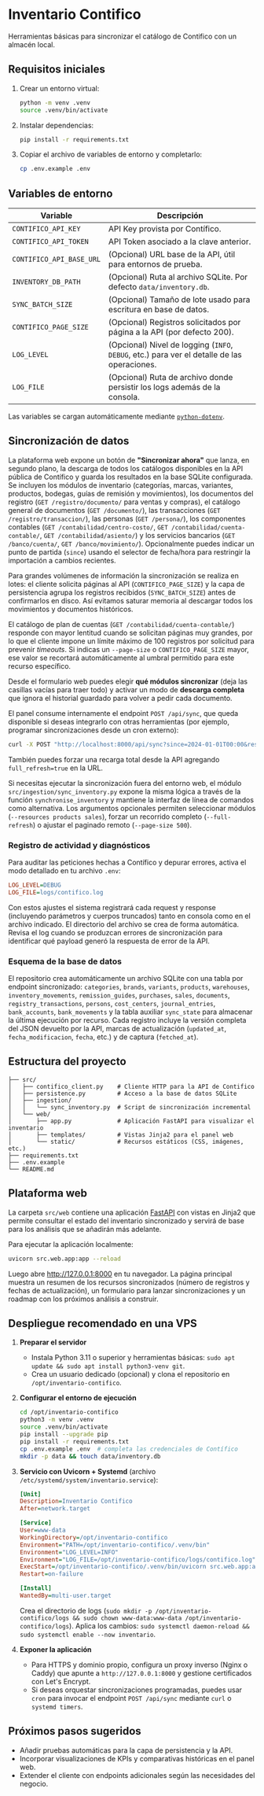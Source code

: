 # Inventario Contifico

Herramientas básicas para sincronizar el catálogo de Contifico con un almacén local.

## Requisitos iniciales

1. Crear un entorno virtual:
   ```bash
   python -m venv .venv
   source .venv/bin/activate
   ```
2. Instalar dependencias:
   ```bash
   pip install -r requirements.txt
   ```
3. Copiar el archivo de variables de entorno y completarlo:
   ```bash
   cp .env.example .env
   ```

## Variables de entorno

| Variable | Descripción |
| --- | --- |
| `CONTIFICO_API_KEY` | API Key provista por Contífico. |
| `CONTIFICO_API_TOKEN` | API Token asociado a la clave anterior. |
| `CONTIFICO_API_BASE_URL` | (Opcional) URL base de la API, útil para entornos de prueba. |
| `INVENTORY_DB_PATH` | (Opcional) Ruta al archivo SQLite. Por defecto `data/inventory.db`. |
| `SYNC_BATCH_SIZE` | (Opcional) Tamaño de lote usado para escritura en base de datos. |
| `CONTIFICO_PAGE_SIZE` | (Opcional) Registros solicitados por página a la API (por defecto 200). |
| `LOG_LEVEL` | (Opcional) Nivel de logging (`INFO`, `DEBUG`, etc.) para ver el detalle de las operaciones. |
| `LOG_FILE` | (Opcional) Ruta de archivo donde persistir los logs además de la consola. |

Las variables se cargan automáticamente mediante [`python-dotenv`](https://github.com/theskumar/python-dotenv).

## Sincronización de datos

La plataforma web expone un botón de **"Sincronizar ahora"** que lanza, en segundo plano, la
descarga de todos los catálogos disponibles en la API pública de Contífico y guarda los resultados
en la base SQLite configurada. Se incluyen los módulos de inventario (categorías, marcas,
variantes, productos, bodegas, guías de remisión y movimientos), los documentos del registro
(`GET /registro/documento/` para ventas y compras), el catálogo general de documentos (`GET
/documento/`), las transacciones (`GET /registro/transaccion/`), las personas (`GET /persona/`), los
componentes contables (`GET /contabilidad/centro-costo/`, `GET /contabilidad/cuenta-contable/`, `GET
/contabilidad/asiento/`) y los servicios bancarios (`GET /banco/cuenta/`, `GET /banco/movimiento/`).
Opcionalmente puedes indicar un punto de partida (`since`) usando el selector de fecha/hora para
restringir la importación a cambios recientes.

Para grandes volúmenes de información la sincronización se realiza en lotes: el cliente solicita
páginas al API (`CONTIFICO_PAGE_SIZE`) y la capa de persistencia agrupa los registros recibidos
(`SYNC_BATCH_SIZE`) antes de confirmarlos en disco. Así evitamos saturar memoria al descargar todos
los movimientos y documentos históricos.

El catálogo de plan de cuentas (`GET /contabilidad/cuenta-contable/`) responde con mayor lentitud
cuando se solicitan páginas muy grandes, por lo que el cliente impone un límite máximo de 100
registros por solicitud para prevenir *timeouts*. Si indicas un `--page-size` o `CONTIFICO_PAGE_SIZE`
mayor, ese valor se recortará automáticamente al umbral permitido para este recurso específico.

Desde el formulario web puedes elegir **qué módulos sincronizar** (deja las casillas vacías para
traer todo) y activar un modo de **descarga completa** que ignora el historial guardado para volver a
pedir cada documento.

El panel consume internamente el endpoint `POST /api/sync`, que queda disponible si deseas
integrarlo con otras herramientas (por ejemplo, programar sincronizaciones desde un cron externo):

```bash
curl -X POST "http://localhost:8000/api/sync?since=2024-01-01T00:00&resources=products&resources=inventory_movements"
```

También puedes forzar una recarga total desde la API agregando `full_refresh=true` en la URL.

Si necesitas ejecutar la sincronización fuera del entorno web, el módulo
`src/ingestion/sync_inventory.py` expone la misma lógica a través de la función
`synchronise_inventory` y mantiene la interfaz de línea de comandos como alternativa.
Los argumentos opcionales permiten seleccionar módulos (`--resources products sales`), forzar un
recorrido completo (`--full-refresh`) o ajustar el paginado remoto (`--page-size 500`).

### Registro de actividad y diagnósticos

Para auditar las peticiones hechas a Contífico y depurar errores, activa el modo detallado en tu
archivo `.env`:

```ini
LOG_LEVEL=DEBUG
LOG_FILE=logs/contifico.log
```

Con estos ajustes el sistema registrará cada request y response (incluyendo parámetros y cuerpos
truncados) tanto en consola como en el archivo indicado. El directorio del archivo se crea de forma
automática. Revisa el log cuando se produzcan errores de sincronización para identificar qué payload
generó la respuesta de error de la API.

### Esquema de la base de datos

El repositorio crea automáticamente un archivo SQLite con una tabla por endpoint sincronizado:
`categories`, `brands`, `variants`, `products`, `warehouses`, `inventory_movements`,
`remission_guides`, `purchases`, `sales`, `documents`, `registry_transactions`, `persons`,
`cost_centers`, `journal_entries`, `bank_accounts`, `bank_movements` y la
tabla auxiliar `sync_state` para almacenar la última ejecución por recurso. Cada registro incluye la
versión completa del JSON devuelto por la API, marcas de actualización (`updated_at`,
`fecha_modificacion`, `fecha`, etc.) y de captura (`fetched_at`).

## Estructura del proyecto

```
├── src/
│   ├── contifico_client.py    # Cliente HTTP para la API de Contifico
│   ├── persistence.py         # Acceso a la base de datos SQLite
│   ├── ingestion/
│   │   └── sync_inventory.py  # Script de sincronización incremental
│   └── web/
│       ├── app.py             # Aplicación FastAPI para visualizar el inventario
│       ├── templates/         # Vistas Jinja2 para el panel web
│       └── static/            # Recursos estáticos (CSS, imágenes, etc.)
├── requirements.txt
├── .env.example
└── README.md
```

## Plataforma web

La carpeta `src/web` contiene una aplicación [FastAPI](https://fastapi.tiangolo.com/) con vistas
en Jinja2 que permite consultar el estado del inventario sincronizado y servirá de base para los
análisis que se añadirán más adelante.

Para ejecutar la aplicación localmente:

```bash
uvicorn src.web.app:app --reload
```

Luego abre <http://127.0.0.1:8000> en tu navegador. La página principal muestra un resumen de los
recursos sincronizados (número de registros y fechas de actualización), un formulario para lanzar
sincronizaciones y un roadmap con los próximos análisis a construir.

## Despliegue recomendado en una VPS

1. **Preparar el servidor**
   - Instala Python 3.11 o superior y herramientas básicas: `sudo apt update && sudo apt install python3-venv git`.
   - Crea un usuario dedicado (opcional) y clona el repositorio en `/opt/inventario-contifico`.

2. **Configurar el entorno de ejecución**
   ```bash
   cd /opt/inventario-contifico
   python3 -m venv .venv
   source .venv/bin/activate
   pip install --upgrade pip
   pip install -r requirements.txt
   cp .env.example .env  # completa las credenciales de Contífico
   mkdir -p data && touch data/inventory.db
   ```

3. **Servicio con Uvicorn + Systemd** (archivo `/etc/systemd/system/inventario.service`):

   ```ini
   [Unit]
   Description=Inventario Contifico
   After=network.target

   [Service]
   User=www-data
   WorkingDirectory=/opt/inventario-contifico
   Environment="PATH=/opt/inventario-contifico/.venv/bin"
   Environment="LOG_LEVEL=INFO"
   Environment="LOG_FILE=/opt/inventario-contifico/logs/contifico.log"
   ExecStart=/opt/inventario-contifico/.venv/bin/uvicorn src.web.app:app --host 0.0.0.0 --port 8000
   Restart=on-failure

   [Install]
   WantedBy=multi-user.target
   ```

   Crea el directorio de logs (`sudo mkdir -p /opt/inventario-contifico/logs && sudo chown www-data:www-data /opt/inventario-contifico/logs`).
   Aplica los cambios: `sudo systemctl daemon-reload && sudo systemctl enable --now inventario`.

4. **Exponer la aplicación**
   - Para HTTPS y dominio propio, configura un proxy inverso (Nginx o Caddy) que apunte a
     `http://127.0.0.1:8000` y gestione certificados con Let's Encrypt.
   - Si deseas orquestar sincronizaciones programadas, puedes usar `cron` para invocar el endpoint
     `POST /api/sync` mediante `curl` o `systemd timers`.

## Próximos pasos sugeridos

- Añadir pruebas automáticas para la capa de persistencia y la API.
- Incorporar visualizaciones de KPIs y comparativas históricas en el panel web.
- Extender el cliente con endpoints adicionales según las necesidades del negocio.
